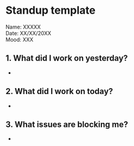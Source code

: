 # Standup template
Name: XXXXX  
Date: XX/XX/20XX  
Mood: XXX
  
## 1. What did I work on yesterday?
- 

## 2. What did I work on today?
- 

## 3. What issues are blocking me?
- 
